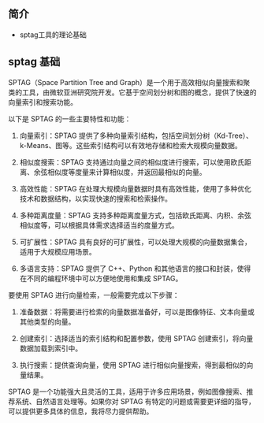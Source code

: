 ## 简介

+ sptag工具的理论基础

## sptag 基础

SPTAG（Space Partition Tree and Graph）是一个用于高效相似向量搜索和聚类的工具，由微软亚洲研究院开发。它基于空间划分树和图的概念，提供了快速的向量索引和搜索功能。

以下是 SPTAG 的一些主要特性和功能：

1. 向量索引：SPTAG 提供了多种向量索引结构，包括空间划分树（Kd-Tree）、k-Means、图等。这些索引结构可以有效地存储和检索大规模向量数据。

2. 相似度搜索：SPTAG 支持通过向量之间的相似度进行搜索，可以使用欧氏距离、余弦相似度等度量来计算相似度，并返回最相似的向量。

3. 高效性能：SPTAG 在处理大规模向量数据时具有高效性能，使用了多种优化技术和数据结构，以实现快速的搜索和检索操作。

4. 多种距离度量：SPTAG 支持多种距离度量方式，包括欧氏距离、内积、余弦相似度等，可以根据具体需求选择适当的度量方式。

5. 可扩展性：SPTAG 具有良好的可扩展性，可以处理大规模的向量数据集合，适用于大规模应用场景。

6. 多语言支持：SPTAG 提供了 C++、Python 和其他语言的接口和封装，使得在不同的编程环境中可以方便地使用和集成 SPTAG。

要使用 SPTAG 进行向量检索，一般需要完成以下步骤：

1. 准备数据：将需要进行检索的向量数据准备好，可以是图像特征、文本向量或其他类型的向量。

2. 创建索引：选择适当的索引结构和配置参数，使用 SPTAG 创建索引，将向量数据加载到索引中。

3. 执行搜索：提供查询向量，使用 SPTAG 进行相似向量搜索，得到最相似的向量结果。

SPTAG 是一个功能强大且灵活的工具，适用于许多应用场景，例如图像搜索、推荐系统、自然语言处理等。如果你对 SPTAG 有特定的问题或需要更详细的指导，可以提供更多具体的信息，我将尽力提供帮助。